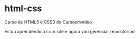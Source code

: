 # html-css
 Curso de HTML5 e CSS3 do Cursoemvideo

 Estou aprendendo a criar site e agora vou gerenciar repositórios!
